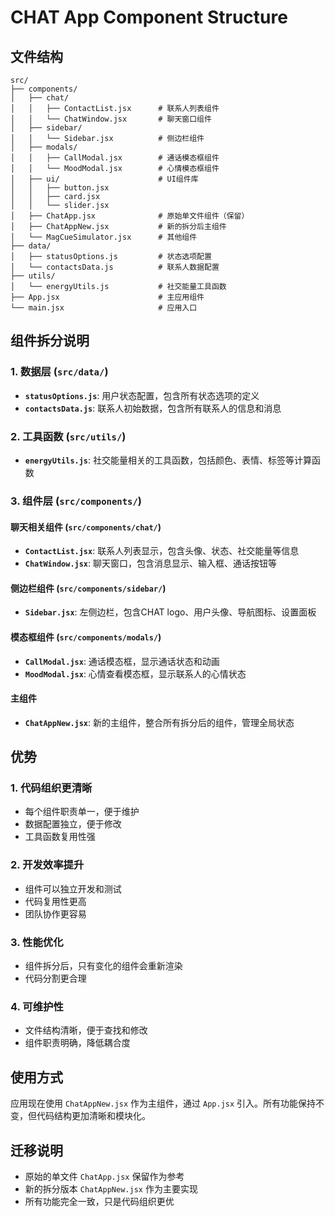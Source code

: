 # CHAT App Component Structure

## 文件结构

```
src/
├── components/
│   ├── chat/
│   │   ├── ContactList.jsx      # 联系人列表组件
│   │   └── ChatWindow.jsx       # 聊天窗口组件
│   ├── sidebar/
│   │   └── Sidebar.jsx          # 侧边栏组件
│   ├── modals/
│   │   ├── CallModal.jsx        # 通话模态框组件
│   │   └── MoodModal.jsx        # 心情模态框组件
│   ├── ui/                      # UI组件库
│   │   ├── button.jsx
│   │   ├── card.jsx
│   │   └── slider.jsx
│   ├── ChatApp.jsx              # 原始单文件组件（保留）
│   ├── ChatAppNew.jsx           # 新的拆分后主组件
│   └── MagCueSimulator.jsx      # 其他组件
├── data/
│   ├── statusOptions.js         # 状态选项配置
│   └── contactsData.js          # 联系人数据配置
├── utils/
│   └── energyUtils.js           # 社交能量工具函数
├── App.jsx                      # 主应用组件
└── main.jsx                     # 应用入口
```

## 组件拆分说明

### 1. 数据层 (`src/data/`)
- **`statusOptions.js`**: 用户状态配置，包含所有状态选项的定义
- **`contactsData.js`**: 联系人初始数据，包含所有联系人的信息和消息

### 2. 工具函数 (`src/utils/`)
- **`energyUtils.js`**: 社交能量相关的工具函数，包括颜色、表情、标签等计算函数

### 3. 组件层 (`src/components/`)

#### 聊天相关组件 (`src/components/chat/`)
- **`ContactList.jsx`**: 联系人列表显示，包含头像、状态、社交能量等信息
- **`ChatWindow.jsx`**: 聊天窗口，包含消息显示、输入框、通话按钮等

#### 侧边栏组件 (`src/components/sidebar/`)
- **`Sidebar.jsx`**: 左侧边栏，包含CHAT logo、用户头像、导航图标、设置面板

#### 模态框组件 (`src/components/modals/`)
- **`CallModal.jsx`**: 通话模态框，显示通话状态和动画
- **`MoodModal.jsx`**: 心情查看模态框，显示联系人的心情状态

#### 主组件
- **`ChatAppNew.jsx`**: 新的主组件，整合所有拆分后的组件，管理全局状态

## 优势

### 1. 代码组织更清晰
- 每个组件职责单一，便于维护
- 数据配置独立，便于修改
- 工具函数复用性强

### 2. 开发效率提升
- 组件可以独立开发和测试
- 代码复用性更高
- 团队协作更容易

### 3. 性能优化
- 组件拆分后，只有变化的组件会重新渲染
- 代码分割更合理

### 4. 可维护性
- 文件结构清晰，便于查找和修改
- 组件职责明确，降低耦合度

## 使用方式

应用现在使用 `ChatAppNew.jsx` 作为主组件，通过 `App.jsx` 引入。所有功能保持不变，但代码结构更加清晰和模块化。

## 迁移说明

- 原始的单文件 `ChatApp.jsx` 保留作为参考
- 新的拆分版本 `ChatAppNew.jsx` 作为主要实现
- 所有功能完全一致，只是代码组织更优 